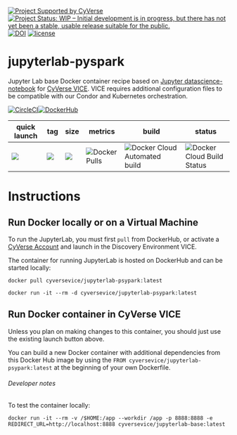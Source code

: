 [![Project Supported by CyVerse](https://img.shields.io/badge/Supported%20by-CyVerse-blue.svg)](https://learning.cyverse.org/projects/vice/en/latest/) [![Project Status: WIP – Initial development is in progress, but there has not yet been a stable, usable release suitable for the public.](https://www.repostatus.org/badges/latest/wip.svg)](https://www.repostatus.org/#wip) [![DOI](https://zenodo.org/badge/DOI/10.5281/zenodo.3246932.svg)](https://doi.org/10.5281/zenodo.3246932) [![license](https://img.shields.io/badge/license-GPLv3-blue.svg)](https://opensource.org/licenses/GPL-3.0)

# jupyterlab-pyspark

Jupyter Lab base Docker container recipe based on [Jupyter datascience-notebook](https://hub.docker.com/r/jupyter/base-notebook) for [CyVerse VICE](https://cyverse-visual-interactive-computing-environment.readthedocs-hosted.com/en/latest/index.html). VICE requires additional configuration files to be compatible with our Condor and Kubernetes orchestration. 

[![CircleCI](https://circleci.com/gh/cyverse-vice/jupyterlab-psypark.svg?style=svg)](https://circleci.com/gh/cyverse-vice/jupyterlab-psypark)[![DockerHub](https://img.shields.io/badge/DockerHub-brightgreen.svg?style=popout&logo=Docker)](https://hub.docker.com/r/cyversevice/rstudio-base)


quick launch | tag | size | metrics | build | status |  
------------ | --- | ---- | ------- | ------|--------|
<a href="https://de.cyverse.org/de/?type=quick-launch&quick-launch-id=19f6a94b-71b6-4034-a7a5-40f7bea0b85b&app-id=75773c76-8ee1-11e9-907f-008cfa5ae621" target="_blank"><img src="https://de.cyverse.org/Powered-By-CyVerse-blue.svg"></a> | [![](https://images.microbadger.com/badges/version/cyversevice/jupyterlab-psypark.svg)](https://microbadger.com/images/cyversevice/jupyterlab-psypark) | [![](https://images.microbadger.com/badges/image/cyversevice/jupyterlab-psypark.svg)](https://microbadger.com/images/cyversevice/jupyterlab-psypark) | ![Docker Pulls](https://img.shields.io/docker/pulls/cyversevice/jupyterlab-psypark?color=blue&label=pulls&logo=docker&logoColor=white) | ![Docker Cloud Automated build](https://img.shields.io/docker/cloud/automated/cyversevice/jupyterlab-psypark?color=blue&logo=docker&logoColor=white) | ![Docker Cloud Build Status](https://img.shields.io/docker/cloud/build/cyversevice/jupyterlab-psypark?color=blue&label=status&logo=docker&logoColor=white)

# Instructions


## Run Docker locally or on a Virtual Machine

To run the JupyterLab, you must first `pull` from DockerHub, or activate a [CyVerse Account](https://user.cyverse.org/services/mine) and launch in the Discovery Environment VICE.

The container for running JupyterLab is hosted on DockerHub and can be started locally:


```
docker pull cyversevice/jupyterlab-psypark:latest
```

```
docker run -it --rm -d cyversevice/jupyterlab-psypark:latest
```

## Run Docker container in CyVerse VICE

Unless you plan on making changes to this container, you should just use the existing launch button above.

You can build a new Docker container with additional dependencies from this Docker Hub image by using the `FROM cyversevice/jupyterlab-psypark:latest` at the beginning of your own Dockerfile.

###### Developer notes

To test the container locally:

```
docker run -it --rm -v /$HOME:/app --workdir /app -p 8888:8888 -e REDIRECT_URL=http://localhost:8888 cyversevice/jupyterlab-base:latest

